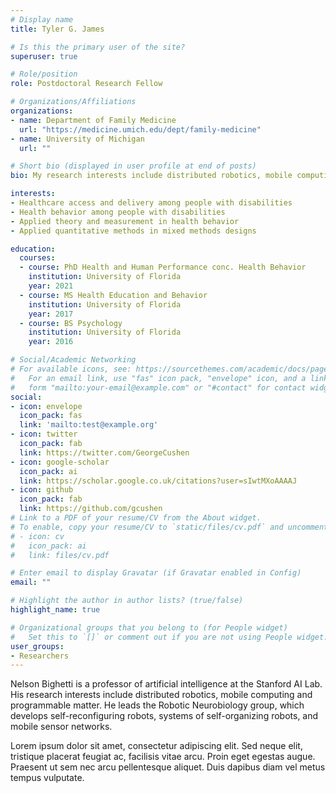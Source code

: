 ```yaml
---
# Display name
title: Tyler G. James

# Is this the primary user of the site?
superuser: true

# Role/position
role: Postdoctoral Research Fellow

# Organizations/Affiliations
organizations:
- name: Department of Family Medicine
  url: "https://medicine.umich.edu/dept/family-medicine"
- name: University of Michigan
  url: ""

# Short bio (displayed in user profile at end of posts)
bio: My research interests include distributed robotics, mobile computing and programmable matter.

interests:
- Healthcare access and delivery among people with disabilities
- Health behavior among people with disabilities
- Applied theory and measurement in health behavior
- Applied quantitative methods in mixed methods designs

education:
  courses:
  - course: PhD Health and Human Performance conc. Health Behavior
    institution: University of Florida
    year: 2021
  - course: MS Health Education and Behavior
    institution: University of Florida
    year: 2017
  - course: BS Psychology
    institution: University of Florida
    year: 2016

# Social/Academic Networking
# For available icons, see: https://sourcethemes.com/academic/docs/page-builder/#icons
#   For an email link, use "fas" icon pack, "envelope" icon, and a link in the
#   form "mailto:your-email@example.com" or "#contact" for contact widget.
social:
- icon: envelope
  icon_pack: fas
  link: 'mailto:test@example.org'
- icon: twitter
  icon_pack: fab
  link: https://twitter.com/GeorgeCushen
- icon: google-scholar
  icon_pack: ai
  link: https://scholar.google.co.uk/citations?user=sIwtMXoAAAAJ
- icon: github
  icon_pack: fab
  link: https://github.com/gcushen
# Link to a PDF of your resume/CV from the About widget.
# To enable, copy your resume/CV to `static/files/cv.pdf` and uncomment the lines below.
# - icon: cv
#   icon_pack: ai
#   link: files/cv.pdf

# Enter email to display Gravatar (if Gravatar enabled in Config)
email: ""

# Highlight the author in author lists? (true/false)
highlight_name: true

# Organizational groups that you belong to (for People widget)
#   Set this to `[]` or comment out if you are not using People widget.
user_groups:
- Researchers
---
```


Nelson Bighetti is a professor of artificial intelligence at the Stanford AI Lab. His research interests include distributed robotics, mobile computing and programmable matter. He leads the Robotic Neurobiology group, which develops self-reconfiguring robots, systems of self-organizing robots, and mobile sensor networks.

Lorem ipsum dolor sit amet, consectetur adipiscing elit. Sed neque elit, tristique placerat feugiat ac, facilisis vitae arcu. Proin eget egestas augue. Praesent ut sem nec arcu pellentesque aliquet. Duis dapibus diam vel metus tempus vulputate.
